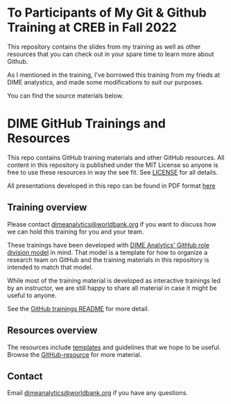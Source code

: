 # To Participants of My Git & Github Training at CREB in Fall 2022

This repository contains the slides from my training as well as other resources that you can check out in your spare time to learn more about Github.

As I mentioned in the training, I've borrowed this training from my frieds at DIME analystics, and made some modifications to suit our purposes. 

You can find the source materials below.

# DIME GitHub Trainings and Resources

This repo contains GitHub training materials and other GitHub resources. All content in this repository is published under the MIT License so anyone is free to use these resources in way the see fit. See [LICENSE](https://github.com/worldbank/dime-github-trainings/blob/master/LICENSE) for all details.

All presentations developed in this repo can be found in PDF format [here](https://osf.io/e54gy/)

## Training overview
Please contact dimeanalytics@worldbank.org if you want to discuss how we can hold this training for you and your team.

These trainings have been developed with [DIME Analytics' GitHub role division model](https://github.com/worldbank/dime-github-trainings/blob/master/GitHub-resources/DIME-GitHub-Roles/DIME-GitHub-roles.md) in mind. That model is a template for how to organize a research team on GitHub and the training materials in this repository is intended to match that model.

While most of the training material is developed as interactive trainings led by an instructor, we are still happy to share all material in case it might be useful to anyone.

See the [GitHub trainings README](https://github.com/worldbank/dime-github-trainings/tree/master/GitHub-trainings) for more detail.

## Resources overview

The resources include [templates](https://github.com/worldbank/dime-github-trainings/tree/master/GitHub-resources/DIME-GitHub-Templates) and guidelines that we hope to be useful. Browse the [GitHub-resource](https://github.com/worldbank/dime-github-trainings/tree/master/GitHub-resources) for more material.

## Contact

Email dimeanalytics@worldbank.org if you have any questions.

